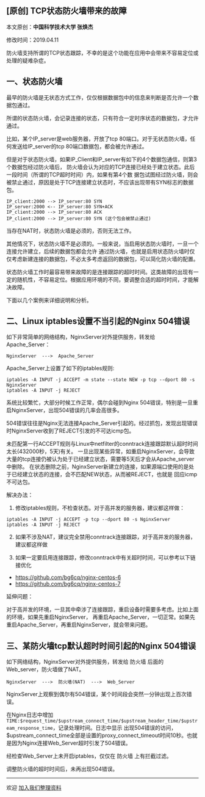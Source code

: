 ## [原创] TCP状态防火墙带来的故障

本文原创：**中国科学技术大学 张焕杰**

修改时间：2019.04.11

防火墙支持所谓的TCP状态跟踪，不幸的是这个功能在应用中会带来不容易定位或处理的疑难杂症。

## 一、状态防火墙

最早的防火墙是无状态方式工作，仅仅根据数据包中的信息来判断是否允许一个数据包通过。

所谓的状态防火墙，会记录连接的状态，只有符合一定时序状态的数据包，才允许通过。

比如，某个IP_server是web服务器，开放了tcp 80端口。对于无状态防火墙，任何发送给IP_server的tcp 80端口数据包，都会被允许通过。

但是对于状态防火墙，如果IP_Client和IP_server有如下的4个数据包通信，则第3个数据包经过防火墙后，
防火墙会认为对应的TCP连接已经处于建立状态。此后一段时间（所谓的TCP超时时间）内，如果有第4个数
据包试图经过防火墙，则会被禁止通过，原因是处于TCP连接建立状态时，不应该出现带有SYN标志的数据包。

```
IP_client:2000 --> IP_server:80 SYN
IP_server:2000 <-- IP_server:80 SYN+ACK
IP_client:2000 --> IP_server:80 ACK 
IP_client:2000 --> IP_server:80 SYN (这个包会被禁止通过)
```

当存在NAT时，状态防火墙是必须的，否则无法工作。

其他情况下，状态防火墙不是必须的。一般来说，当启用状态防火墙时，一旦一个连接允许建立，后续的数据包都会允许
通过防火墙，也就是启用状态防火墙时仅仅考虑新建连接的数据包，不必太多考虑返回的数据包，可以简化防火墙的配置。

状态防火墙工作时最容易带来故障的是连接跟踪的超时时间。这类故障的出现有一定的随机性，不容易定位。根据应用环境的不同，要调整合适的超时时间，才能解决故障。

下面以几个案例来详细说明和分析。

## 二、Linux iptables设置不当引起的Nginx 504错误

如下非常简单的网络结构，NginxServer对外提供服务，转发给Apache_Server：

```
NginxServer  --->  Apache_Server
```

Apache_Server上设置了如下的iptables规则:

```
iptables -A INPUT -j ACCEPT -m state --state NEW -p tcp --dport 80 -s NginxServer
iptables -A INPUT -j REJECT
```

系统比较繁忙，大部分时候工作正常，偶尔会碰到Nginx 504错误，特别是一旦重启NginxServer，出现504错误的几率会高很多。

504错误往往是Nginx无法连接Apache_Server引起的。经过抓包，发现出现错误时NginxServer收到了REJECT引发的不可达icmp包。

未匹配第一行ACCEPT规则与Linux中netfilter的conntrack连接跟踪默认超时时间太长(432000秒，5天)有关。
一旦出现某些异常，如重启NginxServer，会导致大量的tcp连接仍被认为处于已经建立状态，需要等5天后才会从Apache_server中删除。
在状态删除之前，NginxServer新建立的连接，如果源端口使用的是处于已经建立状态的连接，会不匹配NEW状态，从而被REJECT，也就是
回应icmp不可达包。

解决办法：
1. 修改iptables规则，不检查状态。对于高并发的服务器，建议都这样做：
```
iptables -A INPUT -j ACCEPT -p tcp --dport 80 -s NginxServer
iptables -A INPUT -j REJECT
```

2. 如果不涉及NAT，建议完全禁用conntrack连接跟踪，对于高并发的服务器，建议都这样做

3. 如果一定要启用连接跟踪，修改conntrack中有关超时时间，可以参考以下链接优化

* https://github.com/bg6cq/nginx-centos-6
* https://github.com/bg6cq/nginx-centos-7

延伸问题：

对于高并发的环境，一旦其中牵涉了连接跟踪，重启设备时需要多考虑。比如上面的环境，如果先重启NginxServer，
再重启Apache_Server，一切正常。如果先重启Apache_Server，再重启NginxServer，就会带来问题。

## 三、某防火墙tcp默认超时时间引起的Nginx 504错误

如下网络结构，NginxServer对外提供服务，转发给 防火墙 后面的Web_server，防火墙做了NAT。

```
NginxServer  --->  防火墙(NAT)  --->  Web_Server
```

NginxServer上观察到偶尔有504错误，某个时间段会突然一分钟出现上百次错误。

在Nginx日志中增加 `TIME:$request_time/$upstream_connect_time/$upstream_header_time/$upstream_response_time`，记录处理时间。日志中显示
出现504错误的访问，$upstream_connect_time全部是设置的proxy_connect_timeout时间10秒。也就是因为Nginx连接Web_Server超时引发了504错误。

经检查Web_Server上未开启iptables，仅仅在 防火墙 上有拦截过滤。

调整防火墙的超时时间后，未再出现504错误。




***
欢迎 [加入我们整理资料](https://github.com/bg6cq/ITTS)
